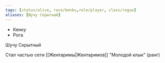 ```yaml
---
tags: [status/alive, race/kenku,role/player, class/rogue]
aliases: [Шучу Скрытный]
---
```


- Кенку
- Рога

Шучу Скрытный

Стал частью сети [[Жентаримы|Жентаримов]] "Молодой клык" (ранг)
